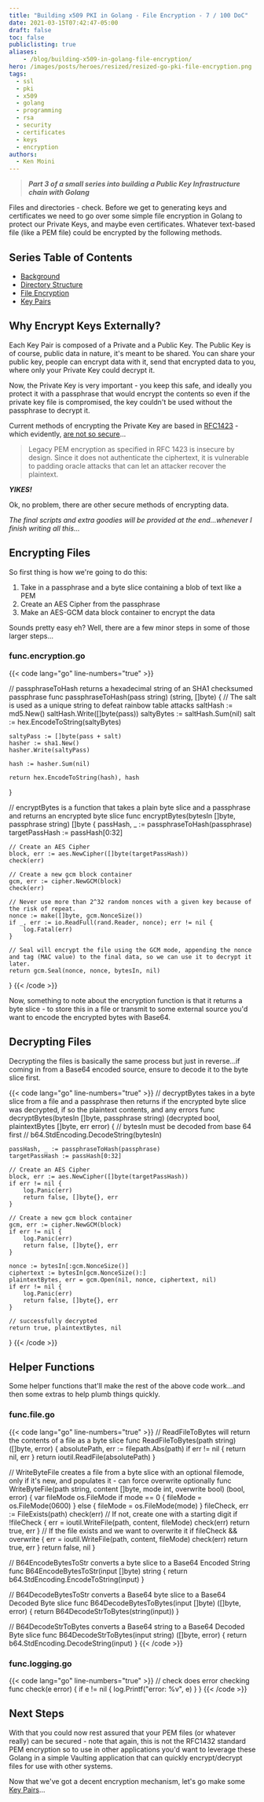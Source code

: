 ```yaml
---
title: "Building x509 PKI in Golang - File Encryption - 7 / 100 DoC"
date: 2021-03-15T07:42:47-05:00
draft: false
toc: false
publiclisting: true
aliases:
    - /blog/building-x509-in-golang-file-encryption/
hero: /images/posts/heroes/resized/resized-go-pki-file-encryption.png
tags:
  - ssl
  - pki
  - x509
  - golang
  - programming
  - rsa
  - security
  - certificates
  - keys
  - encryption
authors:
  - Ken Moini
---
```


> ***Part 3 of a small series into building a Public Key Infrastructure chain with Golang***

Files and directories - check.  Before we get to generating keys and certificates we need to go over some simple file encryption in Golang to protect our Private Keys, and maybe even certificates.  Whatever text-based file (like a PEM file) could be encrypted by the following methods.

## Series Table of Contents

- [Background](https://kenmoini.com/blog/building-x509-in-golang-background/)
- [Directory Structure](https://kenmoini.com/blog/building-x509-in-golang-directory-structure/)
- [File Encryption](https://kenmoini.com/blog/building-x509-in-golang-file-encryption/)
- [Key Pairs](https://kenmoini.com/blog/building-x509-in-golang-key-pairs/)

## Why Encrypt Keys Externally?

Each Key Pair is composed of a Private and a Public Key.  The Public Key is of course, public data in nature, it's meant to be shared.   You can share your public key, people can encrypt data with it, send that encrypted data to you, where only your Private Key could decrypt it.

Now, the Private Key is very important - you keep this safe, and ideally you protect it with a passphrase that would encrypt the contents so even if the private key file is compromised, the key couldn't be used without the passphrase to decrypt it.

Current methods of encrypting the Private Key are based in [RFC1423](https://tools.ietf.org/html/rfc1423) - which evidently, [are not so secure](https://golang.org/pkg/crypto/x509/#EncryptPEMBlock)...

> Legacy PEM encryption as specified in RFC 1423 is insecure by design. Since it does not authenticate the ciphertext, it is vulnerable to padding oracle attacks that can let an attacker recover the plaintext.

***YIKES!***

Ok, no problem, there are other secure methods of encrypting data.

*The final scripts and extra goodies will be provided at the end...whenever I finish writing all this...*

## Encrypting Files

So first thing is how we're going to do this:

1. Take in a passphrase and a byte slice containing a blob of text like a PEM
2. Create an AES Cipher from the passphrase
3. Make an AES-GCM data block container to encrypt the data

Sounds pretty easy eh?  Well, there are a few minor steps in some of those larger steps...

### func.encryption.go

{{< code lang="go" line-numbers="true" >}}

// passphraseToHash returns a hexadecimal string of an SHA1 checksumed passphrase
func passphraseToHash(pass string) (string, []byte) {
	// The salt is used as a unique string to defeat rainbow table attacks
	saltHash := md5.New()
	saltHash.Write([]byte(pass))
	saltyBytes := saltHash.Sum(nil)
	salt := hex.EncodeToString(saltyBytes)

	saltyPass := []byte(pass + salt)
	hasher := sha1.New()
	hasher.Write(saltyPass)

	hash := hasher.Sum(nil)

	return hex.EncodeToString(hash), hash
}

// encryptBytes is a function that takes a plain byte slice and a passphrase and returns an encrypted byte slice
func encryptBytes(bytesIn []byte, passphrase string) []byte {
	passHash, _ := passphraseToHash(passphrase)
	targetPassHash := passHash[0:32]

	// Create an AES Cipher
	block, err := aes.NewCipher([]byte(targetPassHash))
	check(err)

	// Create a new gcm block container
	gcm, err := cipher.NewGCM(block)
	check(err)

	// Never use more than 2^32 random nonces with a given key because of the risk of repeat.
	nonce := make([]byte, gcm.NonceSize())
	if _, err := io.ReadFull(rand.Reader, nonce); err != nil {
		log.Fatal(err)
	}

	// Seal will encrypt the file using the GCM mode, appending the nonce and tag (MAC value) to the final data, so we can use it to decrypt it later.
	return gcm.Seal(nonce, nonce, bytesIn, nil)
}
{{< /code >}}

Now, something to note about the encryption function is that it returns a byte slice - to store this in a file or transmit to some external source you'd want to encode the encrypted bytes with Base64.

## Decrypting Files

Decrypting the files is basically the same process but just in reverse...if coming in from a Base64 encoded source, ensure to decode it to the byte slice first.

{{< code lang="go" line-numbers="true" >}}
// decryptBytes takes in a byte slice from a file and a passphrase then returns if the encrypted byte slice was decrypted, if so the plaintext contents, and any errors
func decryptBytes(bytesIn []byte, passphrase string) (decrypted bool, plaintextBytes []byte, err error) {
	// bytesIn must be decoded from base 64 first
	// b64.StdEncoding.DecodeString(bytesIn)

	passHash, _ := passphraseToHash(passphrase)
	targetPassHash := passHash[0:32]

	// Create an AES Cipher
	block, err := aes.NewCipher([]byte(targetPassHash))
	if err != nil {
		log.Panic(err)
		return false, []byte{}, err
	}

	// Create a new gcm block container
	gcm, err := cipher.NewGCM(block)
	if err != nil {
		log.Panic(err)
		return false, []byte{}, err
	}

	nonce := bytesIn[:gcm.NonceSize()]
	ciphertext := bytesIn[gcm.NonceSize():]
	plaintextBytes, err = gcm.Open(nil, nonce, ciphertext, nil)
	if err != nil {
		log.Panic(err)
		return false, []byte{}, err
	}

	// successfully decrypted
	return true, plaintextBytes, nil
}
{{< /code >}}

## Helper Functions

Some helper functions that'll make the rest of the above code work...and then some extras to help plumb things quickly.

### func.file.go

{{< code lang="go" line-numbers="true" >}}
// ReadFileToBytes will return the contents of a file as a byte slice
func ReadFileToBytes(path string) ([]byte, error) {
	absolutePath, err := filepath.Abs(path)
	if err != nil {
		return nil, err
	}
	return ioutil.ReadFile(absolutePath)
}

// WriteByteFile creates a file from a byte slice with an optional filemode, only if it's new, and populates it - can force overwrite optionally
func WriteByteFile(path string, content []byte, mode int, overwrite bool) (bool, error) {
	var fileMode os.FileMode
	if mode == 0 {
		fileMode = os.FileMode(0600)
	} else {
		fileMode = os.FileMode(mode)
	}
	fileCheck, err := FileExists(path)
	check(err)
	// If not, create one with a starting digit
	if !fileCheck {
		err = ioutil.WriteFile(path, content, fileMode)
		check(err)
		return true, err
	}
	// If the file exists and we want to overwrite it
	if fileCheck && overwrite {
		err = ioutil.WriteFile(path, content, fileMode)
		check(err)
		return true, err
	}
	return false, nil
}

// B64EncodeBytesToStr converts a byte slice to a Base64 Encoded String
func B64EncodeBytesToStr(input []byte) string {
	return b64.StdEncoding.EncodeToString(input)
}

// B64DecodeBytesToStr converts a Base64 byte slice to a Base64 Decoded Byte slice
func B64DecodeBytesToBytes(input []byte) ([]byte, error) {
	return B64DecodeStrToBytes(string(input))
}

// B64DecodeStrToBytes converts a Base64 string to a Base64 Decoded Byte slice
func B64DecodeStrToBytes(input string) ([]byte, error) {
	return b64.StdEncoding.DecodeString(input)
}
{{< /code >}}

### func.logging.go

{{< code lang="go" line-numbers="true" >}}
// check does error checking
func check(e error) {
	if e != nil {
		log.Printf("error: %v", e)
	}
}
{{< /code >}}

## Next Steps

With that you could now rest assured that your PEM files (or whatever really) can be secured - note that again, this is not the RFC1432 standard PEM encryption so to use in other applications you'd want to leverage these Golang in a simple Vaulting application that can quickly encrypt/decrypt files for use with other systems.

Now that we've got a decent encryption mechanism, let's go make some [Key Pairs](https://kenmoini.com/blog/building-x509-in-golang-key-pairs/)...